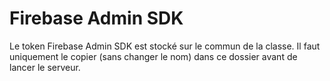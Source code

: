 # Firebase Admin SDK

Le token Firebase Admin SDK est stocké sur le commun de la classe.
Il faut uniquement le copier (sans changer le nom) dans ce dossier avant de lancer le serveur.